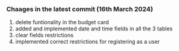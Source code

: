 ### Chaages in the latest commit (16th March 2024)

1. delete funtionality in the budget card
2. added and implemented date and time fields in all the 3 tables
3. clear fields restrictions
4. implemented correct restrictions for registering as a user